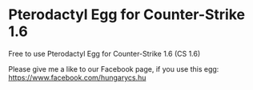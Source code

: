 # Pterodactyl Egg for Counter-Strike 1.6
Free to use Pterodactyl Egg for Counter-Strike 1.6 (CS 1.6)

Please give me a like to our Facebook page, if you use this egg:
https://www.facebook.com/hungarycs.hu

